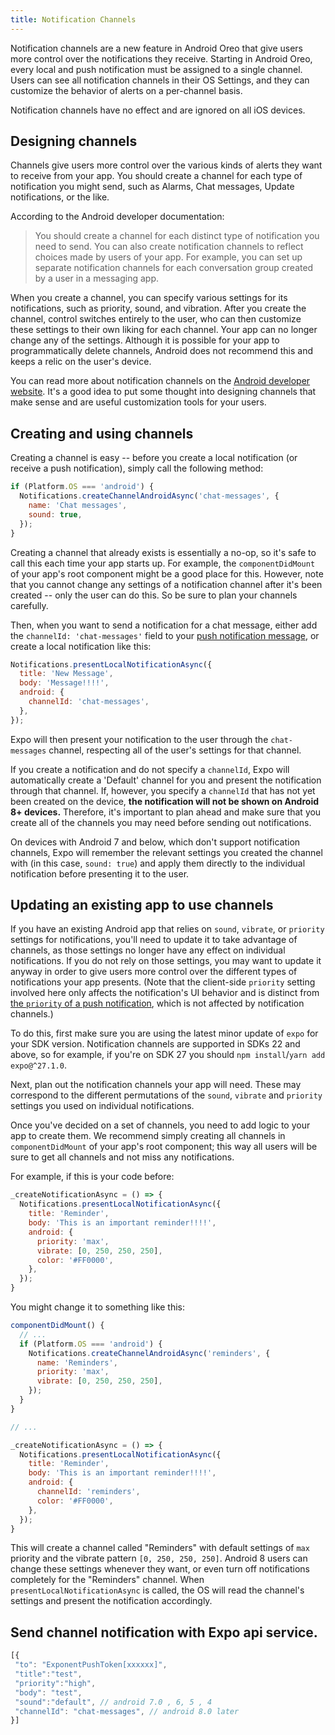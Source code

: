 ```yaml
---
title: Notification Channels
---
```


Notification channels are a new feature in Android Oreo that give users more control over the notifications they receive. Starting in Android Oreo, every local and push notification must be assigned to a single channel. Users can see all notification channels in their OS Settings, and they can customize the behavior of alerts on a per-channel basis.

Notification channels have no effect and are ignored on all iOS devices.

## Designing channels

Channels give users more control over the various kinds of alerts they want to receive from your app. You should create a channel for each type of notification you might send, such as Alarms, Chat messages, Update notifications, or the like.

According to the Android developer documentation:

>You should create a channel for each distinct type of notification you need to send. You can also create notification channels to reflect choices made by users of your app. For example, you can set up separate notification channels for each conversation group created by a user in a messaging app.

When you create a channel, you can specify various settings for its notifications, such as priority, sound, and vibration. After you create the channel, control switches entirely to the user, who can then customize these settings to their own liking for each channel. Your app can no longer change any of the settings. Although it is possible for your app to programmatically delete channels, Android does not recommend this and keeps a relic on the user's device.

You can read more about notification channels on the [Android developer website](https://developer.android.com/training/notify-user/channels). It's a good idea to put some thought into designing channels that make sense and are useful customization tools for your users.

## Creating and using channels

Creating a channel is easy -- before you create a local notification (or receive a push notification), simply call the following method:

```javascript
if (Platform.OS === 'android') {
  Notifications.createChannelAndroidAsync('chat-messages', {
    name: 'Chat messages',
    sound: true,
  });
}
```

Creating a channel that already exists is essentially a no-op, so it's safe to call this each time your app starts up. For example, the `componentDidMount` of your app's root component might be a good place for this. However, note that you cannot change any settings of a notification channel after it's been created -- only the user can do this. So be sure to plan your channels carefully.

Then, when you want to send a notification for a chat message, either add the `channelId: 'chat-messages'` field to your [push notification message](../../push-notifications/sending-notifications/#message-request-format), or create a local notification like this:

```javascript
Notifications.presentLocalNotificationAsync({
  title: 'New Message',
  body: 'Message!!!!',
  android: {
    channelId: 'chat-messages',
  },
});
```

Expo will then present your notification to the user through the `chat-messages` channel, respecting all of the user's settings for that channel.

If you create a notification and do not specify a `channelId`, Expo will automatically create a 'Default' channel for you and present the notification through that channel. If, however, you specify a `channelId` that has not yet been created on the device, __the notification will not be shown on Android 8+ devices.__ Therefore, it's important to plan ahead and make sure that you create all of the channels you may need before sending out notifications.

On devices with Android 7 and below, which don't support notification channels, Expo will remember the relevant settings you created the channel with (in this case, `sound: true`) and apply them directly to the individual notification before presenting it to the user.

## Updating an existing app to use channels

If you have an existing Android app that relies on `sound`, `vibrate`, or `priority` settings for notifications, you'll need to update it to take advantage of channels, as those settings no longer have any effect on individual notifications. If you do not rely on those settings, you may want to update it anyway in order to give users more control over the different types of notifications your app presents. (Note that the client-side `priority` setting involved here only affects the notification's UI behavior and is distinct from [the `priority` of a push notification](../../push-notifications/sending-notifications/#message-request-format), which is not affected by notification channels.)

To do this, first make sure you are using the latest minor update of `expo` for your SDK version. Notification channels are supported in SDKs 22 and above, so for example, if you're on SDK 27 you should `npm install`/`yarn add` `expo@^27.1.0`.

Next, plan out the notification channels your app will need. These may correspond to the different permutations of the `sound`, `vibrate` and `priority` settings you used on individual notifications.

Once you've decided on a set of channels, you need to add logic to your app to create them. We recommend simply creating all channels in  `componentDidMount` of your app's root component; this way all users will be sure to get all channels and not miss any notifications.

For example, if this is your code before:

```javascript
_createNotificationAsync = () => {
  Notifications.presentLocalNotificationAsync({
    title: 'Reminder',
    body: 'This is an important reminder!!!!',
    android: {
      priority: 'max',
      vibrate: [0, 250, 250, 250],
      color: '#FF0000',
    },
  });
}
```

You might change it to something like this:

```javascript
componentDidMount() {
  // ...
  if (Platform.OS === 'android') {
    Notifications.createChannelAndroidAsync('reminders', {
      name: 'Reminders',
      priority: 'max',
      vibrate: [0, 250, 250, 250],
    });
  }
}

// ...

_createNotificationAsync = () => {
  Notifications.presentLocalNotificationAsync({
    title: 'Reminder',
    body: 'This is an important reminder!!!!',
    android: {
      channelId: 'reminders',
      color: '#FF0000',
    },
  });
}
```

This will create a channel called "Reminders" with default settings of `max` priority and the vibrate pattern `[0, 250, 250, 250]`. Android 8 users can change these settings whenever they want, or even turn off notifications completely for the "Reminders" channel. When `presentLocalNotificationAsync` is called, the OS will read the channel's settings and present the notification accordingly.

## Send channel notification with Expo api service.
 ```javascript
[{
  "to": "ExponentPushToken[xxxxxx]",
  "title":"test",
  "priority":"high",
  "body": "test",
  "sound":"default", // android 7.0 , 6, 5 , 4
  "channelId": "chat-messages", // android 8.0 later
}]
```
